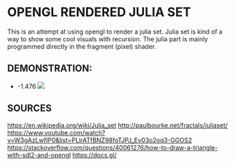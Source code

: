 # OPENGL RENDERED JULIA SET
This is an attempt at using opengl to render a julia set. Julia set is kind of a way to show some cool visuals with recursion. The julia part is mainly programmed directly in the fragment (pixel) shader.

## DEMONSTRATION: 
- -1.476
![](imgs/julia_set_render1.gif)



## SOURCES
https://en.wikipedia.org/wiki/Julia_set
http://paulbourke.net/fractals/juliaset/
https://www.youtube.com/watch?v=W3gAzLwfIP0&list=PLlrATfBNZ98foTJPJ_Ev03o2oq3-GGOS2
https://stackoverflow.com/questions/40061276/how-to-draw-a-triangle-with-sdl2-and-opengl
https://docs.gl/